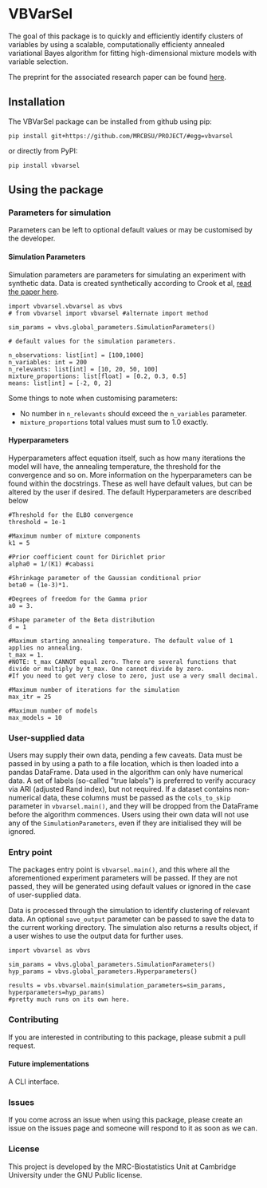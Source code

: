 # VBVarSel

The goal of this package is to quickly and efficiently identify clusters of variables by using a scalable, computationally efficienty annealed variational Bayes algorithm for fitting high-dimensional mixture models with variable selection.

The preprint for the associated research paper can be found [here](https://arxiv.org/abs/2411.19262).

## Installation
The VBVarSel package can be installed from github using pip:

`pip install git+https://github.com/MRCBSU/PROJECT/#egg=vbvarsel`

or directly from PyPI:

`pip install vbvarsel`

## Using the package

### Parameters for simulation
Parameters can be left to optional default values or may be customised by the developer.

#### Simulation Parameters

Simulation parameters are parameters for simulating an experiment with synthetic data. Data is created synthetically according to Crook et al, [read the paper here](https://www.degruyter.com/document/doi/10.1515/sagmb-2018-0065/html). 

```
import vbvarsel.vbvarsel as vbvs
# from vbvarsel import vbvarsel #alternate import method

sim_params = vbvs.global_parameters.SimulationParameters()

# default values for the simulation parameters.

n_observations: list[int] = [100,1000]
n_variables: int = 200
n_relevants: list[int] = [10, 20, 50, 100]
mixture_proportions: list[float] = [0.2, 0.3, 0.5]
means: list[int] = [-2, 0, 2]
```

Some things to note when customising parameters:

- No number in `n_relevants` should exceed the `n_variables` parameter. 
- `mixture_proportions` total values must sum to 1.0 exactly.

#### Hyperparameters

Hyperparameters affect equation itself, such as how many iterations the model will have, the annealing temperature, the threshold for the convergence and so on. More information on the hyperparameters can be found within the docstrings. These as well have default values, but can be altered by the user if desired. The default Hyperparameters are described below

```
#Threshold for the ELBO convergence
threshold = 1e-1

#Maximum number of mixture components
k1 = 5 

#Prior coefficient count for Dirichlet prior
alpha0 = 1/(K1) #cabassi

#Shrinkage parameter of the Gaussian conditional prior
beta0 = (1e-3)*1.

#Degrees of freedom for the Gamma prior
a0 = 3.
    
#Shape parameter of the Beta distribution
d = 1

#Maximum starting annealing temperature. The default value of 1 applies no annealing.
t_max = 1.
#NOTE: t_max CANNOT equal zero. There are several functions that divide or multiply by t_max. One cannot divide by zero.
#If you need to get very close to zero, just use a very small decimal.

#Maximum number of iterations for the simulation
max_itr = 25

#Maximum number of models
max_models = 10
```

### User-supplied data

Users may supply their own data, pending a few caveats. Data must be passed in by using a path to a file location, which is then loaded into a pandas DataFrame. Data used in the algorithm can only have numerical data. A set of labels (so-called "true labels") is preferred to verify accuracy via ARI (adjusted Rand index), but not required. If a dataset contains non-numerical data, these columns must be passed as the `cols_to_skip` parameter in `vbvarsel.main()`, and they will be dropped from the DataFrame before the algorithm commences. Users using their own data will not use any of the `SimulationParameters`, even if they are initialised they will be ignored. 


### Entry point

The packages entry point is `vbvarsel.main()`, and this where all the aforementioned experiment parameters will be passed. If they are not passed, they will be generated using default values or ignored in the case of user-supplied data. 

Data is processed through the simulation to identify clustering of relevant data. An optional `save_output` parameter can be passed to save the data to the current working directory. The simulation also returns a results object, if a user wishes to
use the output data for further uses. 

```
import vbvarsel as vbvs

sim_params = vbvs.global_parameters.SimulationParameters()
hyp_params = vbvs.global_parameters.Hyperparameters()

results = vbs.vbvarsel.main(simulation_parameters=sim_params, hyperparameters=hyp_params)
#pretty much runs on its own here.
```

### Contributing

If you are interested in contributing to this package, please submit a pull request.

#### Future implementations

A CLI interface.

### Issues

If you come across an issue when using this package, please create an issue on the issues page and someone will respond to it as soon as we can.

### License

This project is developed by the MRC-Biostatistics Unit at Cambridge University under the GNU Public license.
